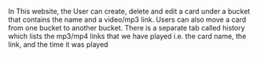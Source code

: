 In This website, the User can create, delete and edit a card under a bucket that contains the name and a video/mp3 link. 
Users can also move a card from one bucket to another bucket. There is a separate tab called history which lists the mp3/mp4 links that we have 
played i.e. the card name, the link, and the time it was played
